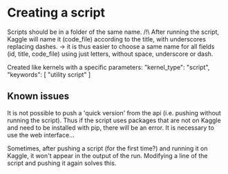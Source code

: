 # Creating a script
Scripts should be in a folder of the same name.
/!\ After running the script, Kaggle will name it (code_file) according to the title, with underscores replacing dashes.
→ it is thus easier to choose a same name for all fields (id, title, code_file) using just letters, without space, underscore or dash.

Created like kernels with a specific parameters:
"kernel_type": "script",
"keywords": [
    "utility script"
]

## Known issues
It is not possible to push a 'quick version' from the api (i.e. pushing without running the script). Thus if the script uses packages that are not on Kaggle and need to be installed with pip, there will be an error. It is necessary to use the web interface…

Sometimes, after pushing a script (for the first time?) and running it on Kaggle, it won't appear in the output of the run. Modifying a line of the script and pushing it again solves this.
